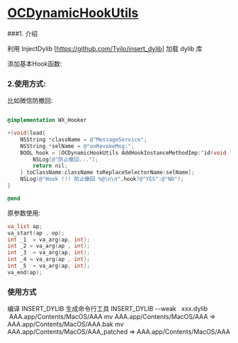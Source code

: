 # [OCDynamicHookUtils](https://publish.aprefix.com/renwei.chen/OCDynamicHookUtils)



###1. 介绍

利用 InjectDylib [https://github.com/Tyilo/insert_dylib] 加载 dylib 库

添加基本Hook函数:

### 2.使用方式:

比如微信防撤回:

```objective-c

@implementation WX_Hooker

+(void)load{
    NSString *className = @"MessageService";
    NSString *selName = @"onRevokeMsg:";
    BOOL hook = [OCDynamicHookUtils AddHookInstanceMethodImp:^id(void *args, ...) {
        NSLog(@"防止撤回...");
        return nil;
    } toClassName:className toReplaceSelectorName:selName];
    NSLog(@"Hook !!! 防止撤回 %@\n\n",hook?@"YES":@"NO");
}

@end

```

原参数使用:

```c
va_list ap;
va_start(ap , op);
int _1  = va_arg(ap, int);
int _2 = va_arg(ap , int);
int _3  = va_arg(ap, int);
int _4 = va_arg(ap , int);
int _5  = va_arg(ap, int);
va_end(ap);

```


### 使用方式
编译 INSERT_DYLIB 生成命令行工具 
INSERT_DYLIB --weak   xxx.dylib  AAA.app/Contents/MacOS/AAA
mv AAA.app/Contents/MacOS/AAA => AAA.app/Contents/MacOS/AAA.bak
mv AAA.app/Contents/MacOS/AAA_patched => AAA.app/Contents/MacOS/AAA


